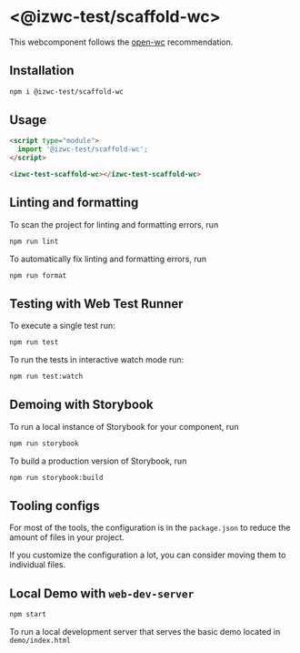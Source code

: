 # \<@izwc-test/scaffold-wc>

This webcomponent follows the [open-wc](https://github.com/open-wc/open-wc) recommendation.

## Installation

```bash
npm i @izwc-test/scaffold-wc
```

## Usage

```html
<script type="module">
  import '@izwc-test/scaffold-wc';
</script>

<izwc-test-scaffold-wc></izwc-test-scaffold-wc>
```

## Linting and formatting

To scan the project for linting and formatting errors, run

```bash
npm run lint
```

To automatically fix linting and formatting errors, run

```bash
npm run format
```

## Testing with Web Test Runner

To execute a single test run:

```bash
npm run test
```

To run the tests in interactive watch mode run:

```bash
npm run test:watch
```

## Demoing with Storybook

To run a local instance of Storybook for your component, run

```bash
npm run storybook
```

To build a production version of Storybook, run

```bash
npm run storybook:build
```


## Tooling configs

For most of the tools, the configuration is in the `package.json` to reduce the amount of files in your project.

If you customize the configuration a lot, you can consider moving them to individual files.

## Local Demo with `web-dev-server`

```bash
npm start
```

To run a local development server that serves the basic demo located in `demo/index.html`
